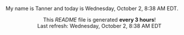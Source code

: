 My name is Tanner and today is Wednesday, October 2, 8:38 AM EDT.

<p align="center">This <i>README</i> file is generated <b>every 3 hours</b>!</br>Last refresh: Wednesday, October 2, 8:38 AM EDT<br /></p>
